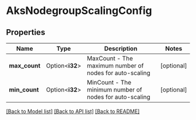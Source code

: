 # AksNodegroupScalingConfig

## Properties

Name | Type | Description | Notes
------------ | ------------- | ------------- | -------------
**max_count** | Option<**i32**> | MaxCount - The maximum number of nodes for auto-scaling | [optional]
**min_count** | Option<**i32**> | MinCount - The minimum number of nodes for auto-scaling | [optional]

[[Back to Model list]](../README.md#documentation-for-models) [[Back to API list]](../README.md#documentation-for-api-endpoints) [[Back to README]](../README.md)


